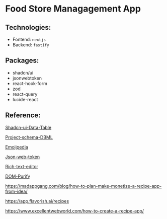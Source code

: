 # Food Store Managagement App

## Technologies:

- Fontend: `nextjs`
- Backend: `fastify`

## Packages:

- shadcn/ui
- jsonwebtoken
- react-hook-form
- zod
- react-query
- lucide-react

## Reference:

[Shadcn-ui-Data-Table](https://ui.shadcn.com/docs/components/data-table)

[Project-schema-DBML](https://dbdiagram.io/d/679ff485263d6cf9a0c8616d)

[Emojipedia](https://emojipedia.org/activity)

[Json-web-token](https://jwt.io/)

[Rich-text-editor](https://www.tiny.cloud/)

[DOM-Purify](https://www.npmjs.com/package/dompurify)

https://madappgang.com/blog/how-to-plan-make-monetize-a-recipe-app-from-idea/

https://app.flavorish.ai/recipes

https://www.excellentwebworld.com/how-to-create-a-recipe-app/
